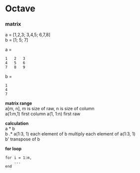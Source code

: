 # Octave

### matrix   
a = [1,2,3; 3,4,5; 6,7,8]   
b = [1; 5; 7]

a =   

    1   2   3    
    4   5   6    
    7   8   9    

b =    

    1    
    4
    7    

    
**matrix range**    
a[m, n], m is size of raw, n is size of column    
a(1:m,1) first column
a(1, 1:n) first raw   

**calculation**    
a * b   
b .* a(1:3, 1)   each element of b multiply each element of a(1:3, 1)    
b' transpose of b   


**for loop**    

```
for i = 1:m,
    ...
end
```


